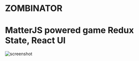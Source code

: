 # ZOMBINATOR
# MatterJS powered game Redux State, React UI

![screenshot](https://github.com/ericposas/Zombie-Chamber-with-simple-game-scores/)
